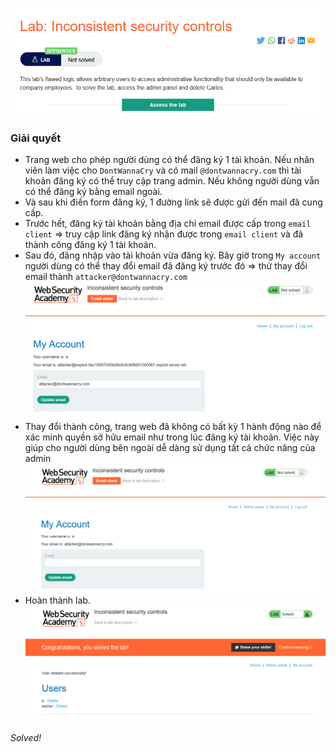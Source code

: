 ![](img/9.png)
### Giải quyết
- Trang web cho phép người dùng có thể đăng ký 1 tài khoản. Nếu nhân viên làm việc cho `DontWannaCry` và có mail `@dontwannacry.com` thì tài khoản đăng ký có thể truy cập trang admin. Nếu không người dùng vẫn có thể đăng ký bằng email ngoài.
- Và sau khi điền form đăng ký, 1 đường link sẽ được gửi đến mail đã cung cấp.
- Trước hết, đăng ký tài khoản bằng địa chỉ email được cấp trong `email client` => truy cập link đăng ký nhận được trong `email client` và đã thành công đăng ký 1 tài khoản.
- Sau đó, đăng nhập vào tài khoản vừa đăng ký. Bây giờ trong `My account` người dùng có thể thay đổi email đã đăng ký trước đó => thử thay đổi email thành `attacker@dontwannacry.com` 
![](img/10.png)
- Thay đổi thành công, trang web đã không có bất kỳ 1 hành động nào để xác minh quyền sở hữu email như trong lúc đăng ký tài khoản. Việc này giúp cho người dùng bên ngoài dễ dàng sử dụng tất cả chức năng của admin
![](img/11.png)
- Hoàn thành lab.
![](img/12.png)
###### Solved!

